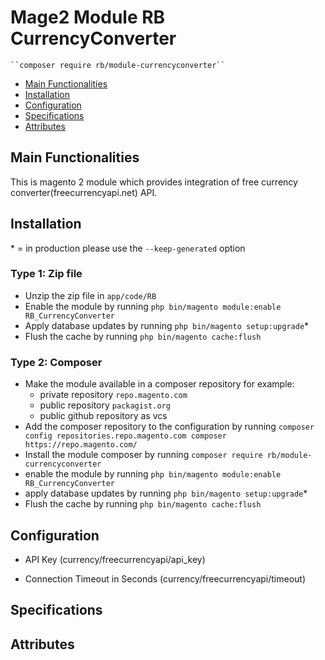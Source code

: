 # Mage2 Module RB CurrencyConverter

    ``composer require rb/module-currencyconverter``

 - [Main Functionalities](#user-content-main-functionalities)
 - [Installation](#user-content-installation)
 - [Configuration](#user-content-configuration)
 - [Specifications](#user-content-specifications)
 - [Attributes](#user-content-attributes)


## Main Functionalities
This is magento 2 module which provides integration of free currency converter(freecurrencyapi.net) API.

## Installation
\* = in production please use the `--keep-generated` option

### Type 1: Zip file

 - Unzip the zip file in `app/code/RB`
 - Enable the module by running `php bin/magento module:enable RB_CurrencyConverter`
 - Apply database updates by running `php bin/magento setup:upgrade`\*
 - Flush the cache by running `php bin/magento cache:flush`

### Type 2: Composer

 - Make the module available in a composer repository for example:
    - private repository `repo.magento.com`
    - public repository `packagist.org`
    - public github repository as vcs
 - Add the composer repository to the configuration by running `composer config repositories.repo.magento.com composer https://repo.magento.com/`
 - Install the module composer by running `composer require rb/module-currencyconverter`
 - enable the module by running `php bin/magento module:enable RB_CurrencyConverter`
 - apply database updates by running `php bin/magento setup:upgrade`\*
 - Flush the cache by running `php bin/magento cache:flush`


## Configuration

 - API Key (currency/freecurrencyapi/api_key)

 - Connection Timeout in Seconds (currency/freecurrencyapi/timeout)


## Specifications




## Attributes



